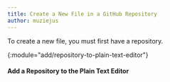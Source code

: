 ```yaml
---
title: Create a New File in a GitHub Repository
author: muziejus
---
```


To create a new file, you must first have a repository.

{:module="add/repository-to-plain-text-editor"}
#### Add a Repository to the Plain Text Editor
